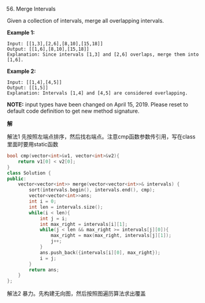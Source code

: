 56. Merge Intervals

Given a collection of intervals, merge all overlapping intervals.

**Example 1:**

```
Input: [[1,3],[2,6],[8,10],[15,18]]
Output: [[1,6],[8,10],[15,18]]
Explanation: Since intervals [1,3] and [2,6] overlaps, merge them into [1,6].
```

**Example 2:**

```
Input: [[1,4],[4,5]]
Output: [[1,5]]
Explanation: Intervals [1,4] and [4,5] are considered overlapping.
```

**NOTE:** input types have been changed on April 15, 2019. Please reset to default code definition to get new method signature.

**解**

解法1	先按照左端点排序，然后找右端点。注意cmp函数参数传引用，写在class里面时要用static函数

```c++
bool cmp(vector<int>&v1, vector<int>&v2){
    return v1[0] < v2[0];
}
class Solution {
public:
    vector<vector<int>> merge(vector<vector<int>>& intervals) {
        sort(intervals.begin(), intervals.end(), cmp);
        vector<vector<int>>ans;
        int i = 0;
        int len = intervals.size();
        while(i < len){
            int j = i;
            int max_right = intervals[i][1];
            while(j < len && max_right >= intervals[j][0]){
                max_right = max(max_right, intervals[j][1]);
                j++;
            }
            ans.push_back({intervals[i][0], max_right});
            i = j;
        }
        return ans;
    }
};
```

解法2	暴力。先构建无向图，然后按照图遍历算法求出覆盖